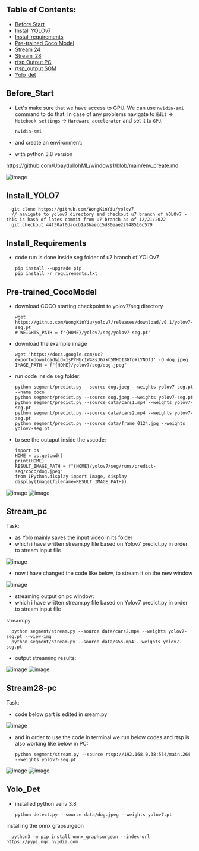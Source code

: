 ## Table of Contents:
* [Before Start](#before_start)
* [Install YOLOv7](#install_yolo7)
* [Install requirements](#install_requirements)
* [Pre-trained Coco Model](#pre-trained_cocoModel)
* [Stream 24](#stream_pc)
* [Stream_28](#stream28_pc)
* [rtsp Output PC](#rtsp_output_pc)
* [rtsp_output SOM](#rtsp_output_som)
* [Yolo_det](#yolo_det)

## Before_Start
- Let's make sure that we have access to GPU. We can use `nvidia-smi` command to do that. In case of any problems navigate to `Edit` -> `Notebook settings` -> `Hardware accelerator` and set it to `GPU`.

      nvidia-smi

- and create an environment:
- with python 3.8 version

https://github.com/UbaydullohML/windows1/blob/main/env_create.md

![image](https://github.com/UbaydullohML/AB300-AI-models/assets/75980506/ddff19f5-f6ab-4812-ae6a-0af53a83f0d3)

## Install_YOLO7

      git clone https://github.com/WongKinYiu/yolov7
      // navigate to yolov7 directory and checkout u7 branch of YOLOv7 - this is hash of lates commit from u7 branch as of 12/21/2022
      git checkout 44f30af0daccb1a3baecc5d80eae22948516c579


## Install_Requirements
- code run is done inside seg folder of u7 branch of YOLOv7

      pip install --upgrade pip
      pip install -r requirements.txt

## Pre-trained_CocoModel

- download COCO starting checkpoint to yolov7/seg directory

      wget https://github.com/WongKinYiu/yolov7/releases/download/v0.1/yolov7-seg.pt
      # WEIGHTS_PATH = f"{HOME}/yolov7/seg/yolov7-seg.pt"

- download the example image

      wget 'https://docs.google.com/uc?export=download&id=1sPYHUcIW48sJ67kh5MHOI3GfoXlYNOfJ' -O dog.jpeg
      IMAGE_PATH = f"{HOME}/yolov7/seg/dog.jpeg"

- run code inside seg folder:

      python segment/predict.py --source dog.jpeg --weights yolov7-seg.pt --name coco
      python segment/predict.py --source dog.jpeg --weights yolov7-seg.pt
      python segment/predict.py --source data/cars1.mp4 --weights yolov7-seg.pt
      python segment/predict.py --source data/cars2.mp4 --weights yolov7-seg.pt
      python segment/predict.py --source data/frame_0124.jpg --weights yolov7-seg.pt

- to see the outuput inside the vscode:

      import os
      HOME = os.getcwd()
      print(HOME)
      RESULT_IMAGE_PATH = f"{HOME}/yolov7/seg/runs/predict-seg/coco/dog.jpeg"
      from IPython.display import Image, display
      display(Image(filename=RESULT_IMAGE_PATH))
      
![image](https://github.com/UbaydullohML/AB300-AI-models/assets/75980506/9e055f7a-1f4b-4d38-8adb-b8fe8a225f14)
![image](https://github.com/UbaydullohML/AB300-AI-models/assets/75980506/1c4614f4-2fd9-49d6-b339-385166af8aec)


## Stream_pc

Task:
- as Yolo mainly saves the input video in its folder
- which i have written stream.py file based on Yolov7 predict.py in order to stream input file

![image](https://github.com/UbaydullohML/AB300-AI-models/assets/75980506/99f9f121-50a4-47c1-b9f1-6fe523b7e49b)

- now i have changed the code like below, to stream it on the new window


     

![image](https://github.com/UbaydullohML/AB300-AI-models/assets/75980506/22319dda-a576-4bbc-8f2a-b052061369ba)


- streaming output on pc window:
- which i have written stream.py file based on Yolov7 predict.py in order to stream input file

stream.py

      python segment/stream.py --source data/cars2.mp4 --weights yolov7-seg.pt --view-img
      python segment/stream.py --source data/s5s.mp4 --weights yolov7-seg.pt

- output streaming results:

![image](https://github.com/UbaydullohML/AB300-AI-models/assets/75980506/48b03313-1629-40eb-8914-1b15297342fa)
![image](https://github.com/UbaydullohML/AB300-AI-models/assets/75980506/0f867f74-20ea-4d8a-811c-afa25a91097b)


## Stream28-pc
Task:
- code below part is edited in sream.py
  
![image](https://github.com/UbaydullohML/AB300-AI-models/assets/75980506/43b7a5e7-b12a-4058-bda9-7b0609d75553)

- and in order to use the code in terminal we run below codes and rtsp is also working like below in PC:

      python segment/stream.py --source rtsp://192.168.0.38:554/main.264 --weights yolov7-seg.pt
      
![image](https://github.com/UbaydullohML/AB300-AI-models/assets/75980506/f2cf16b0-027c-4071-8986-7a0a82b1a155)
![image](https://github.com/UbaydullohML/AB300-AI-models/assets/75980506/e9d8c249-7d29-41ff-ab78-b0422e241fc9)





## Yolo_Det

- installed python venv 3.8

      python detect.py --source data/dog.jpeg --weights yolov7.pt

installing the onnx grapsurgeon

      python3 -m pip install onnx_graphsurgeon --index-url https://pypi.ngc.nvidia.com
